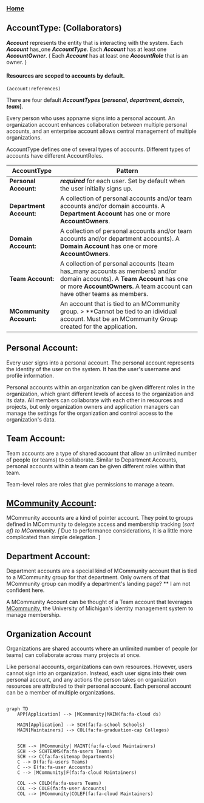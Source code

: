 ### [Home](./README.md)

## AccountType: (Collaborators)

***Account*** represents the entity that is interacting with the system. Each ***Account*** has_one ***AccountType***. Each ***Account*** has at least one ***AccountOwner***. ( Each ***Account*** has at least one ***AccountRole*** that is an owner. )

#### Resources are scoped to accounts by default. 
```(account:references)```

There are four default ***AccountTypes***  **[*personal*, *department*, *domain*, *team*]**. 

Every person who uses appname signs into a personal account. An organization account enhances collaboration between multiple personal accounts, and an enterprise account allows central management of multiple organizations.

AccountType defines one of several types of accounts. Different types of accounts have different AccountRoles. 


| **AccountType**         | **Pattern**                                                                      |
|-------------------------|----------------------------------------------------------------------------------|
| **Personal Account:**   | ***required*** for each user. Set by default when the user initially signs up.   |
| **Department Account:** | A collection of personal accounts and/or team accounts and/or domain accounts. A **Department Account** has one or more **AccountOwners**. |
| **Domain Account:**     | A collection of personal accounts and/or team accounts and/or department accounts). A **Domain Account** has one or more **AccountOwners**. |
| **Team Account:**       | A collection of personal accounts (team has_many accounts as members) and/or domain accounts). A **Team Account** has one or more **AccountOwners**. A team account can have other teams as members.|
| **MCommunity Account:**       | An account that is tied to an MCommunity group.  > **Cannot be tied to an idividual account. Must be an MCommunity Group created for the application. |

## Personal Account: 
Every user signs into a personal account. The personal account represents the identity of the user on the system. It has the user's username and profile information.

Personal accounts within an organization can be given different roles in the organization, which grant different levels of access to the organization and its data. All members can collaborate with each other in resources and projects, but only organization owners and application managers can manage the settings for the organization and control access to the organization's data. 


## Team Account:
Team accounts are a type of shared account that allow an unlimited number of people (or teams) to collaborate. Similar to Department Accounts, personal accounts within a team can be given different roles within that team. 

Team-level roles are roles that give permissions to manage a team. 

## [MCommunity Account](MCommunity.md): 

MCommunity accounts are a kind of pointer account. They point to groups defined in MCommunity to delegate access and membership tracking (*sort of) to MCommunity. [* Due to performance considerations, it is a little more complicated than simple delegation. ] 

## Department Account:
Department accounts are a special kind of MCommunity account that is tied to a MCommunity group for that department. Only owners of that MCommunity group can modify a department's landing page?  ** I am not confident here. 


A MCommunity Account can be thought of a Team account that leverages [MCommunity](https://mcommunity.umich.edu), the University of Michigan's identity management system to manage membership. 

## Organization Account

Organizations are shared accounts where an unlimited number of people (or teams) can collaborate across many projects at once.

Like personal accounts, organizations can own resources. However, users cannot sign into an organization. Instead, each user signs into their own personal account, and any actions the person takes on organization resources are attributed to their personal account. Each personal account can be a member of multiple organizations.


```mermaid

graph TD
    APP[Application] --> |MCommunity|MAIN(fa:fa-cloud ds)

    MAIN[Application] --> SCH(fa:fa-school Schools) 
    MAIN[Maintainers] --> COL(fa:fa-graduation-cap Colleges) 
    
    
    SCH --> |MCommunity| MAINT(fa:fa-cloud Maintainers)
    SCH --> SCHTEAMS(fa:fa-users Teams)
    SCH --> C(fa:fa-sitemap Departments)
    C --> D(fa:fa-users Teams)
    C --> E(fa:fa-user Accounts)
    C --> |MCommunity|F(fa:fa-cloud Maintainers)

    COL --> COLD(fa:fa-users Teams)
    COL --> COLE(fa:fa-user Accounts)
    COL --> |MCommunity|COLEF(fa:fa-cloud Maintainers)


